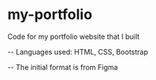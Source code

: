 # my-portfolio


Code for my portfolio website that I built 

-- Languages used: HTML, CSS, Bootstrap

-- The initial format is from Figma
